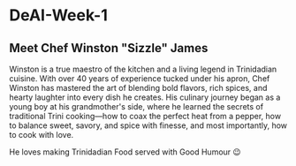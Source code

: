 # DeAI-Week-1

## Meet Chef Winston "Sizzle" James 

Winston is a true maestro of the kitchen and a living legend in Trinidadian cuisine. With over 40 years of experience tucked under his apron, Chef Winston has mastered the art of blending bold flavors, rich spices, and hearty laughter into every dish he creates. His culinary journey began as a young boy at his grandmother's side, where he learned the secrets of traditional Trini cooking—how to coax the perfect heat from a pepper, how to balance sweet, savory, and spice with finesse, and most importantly, how to cook with love.

He loves making Trinidadian Food served with Good Humour 😉